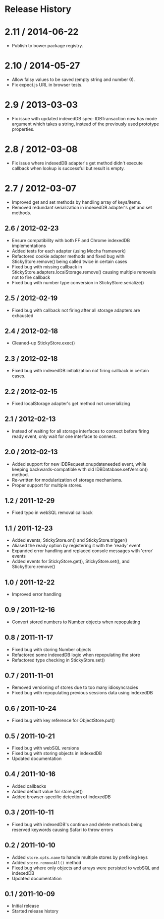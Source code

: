 # Release History

# 2.11 / 2014-06-22

* Publish to bower package registry.

# 2.10 / 2014-05-27

* Allow falsy values to be saved (empty string and number 0).
* Fix expect.js URL in browser tests.

# 2.9 / 2013-03-03

* Fix issue with updated indexedDB spec: IDBTransaction now has mode argument
  which takes a string, instead of the previously used prototype properties.

# 2.8 / 2012-03-08

* Fix issue where indexedDB adapter's get method didn't execute callback when lookup is successful but result is empty.

# 2.7 / 2012-03-07

* Improved get and set methods by handling array of keys/items.
* Removed redundant serialization in indexedDB adapter's get and set
  methods.

## 2.6 / 2012-02-23

* Ensure compatibility with both FF and Chrome indexedDB implementations
* Added tests for each adapter (using Mocha framework)
* Refactored cookie adapter methods and fixed bug with StickyStore.remove() being called twice in certain cases
* Fixed bug with missing callback in StickyStore.adapters.localStorage.remove() causing multiple removals not to fire callback
* Fixed bug with number type conversion in StickyStore.serialize()

## 2.5 / 2012-02-19

* Fixed bug with callback not firing after all storage adapters are exhausted

## 2.4 / 2012-02-18

* Cleaned-up StickyStore.exec()

## 2.3 / 2012-02-18

* Fixed bug with indexedDB initialization not firing callback in certain
  cases.

## 2.2 / 2012-02-15

* Fixed localStorage adapter's get method not unserializing

## 2.1 / 2012-02-13

* Instead of waiting for all storage interfaces to connect before firing
  ready event, only wait for one interface to connect.

## 2.0 / 2012-02-13

* Added support for new IDBRequest.onupdateneeded event, while keeping
  backwards-compatible with old IDBDatabase.setVersion() method.
* Re-written for modularization of storage mechanisms.
* Proper support for multiple stores.

## 1.2 / 2011-12-29

* Fixed typo in webSQL removal callback

## 1.1 / 2011-12-23

* Added events; StickyStore.on() and StickyStore.trigger()
* Aliased the ready option by registering it with the 'ready' event
* Expanded error handling and replaced console messages with 'error' events
* Added events for StickyStore.get(), StickyStore.set(), and StickyStore.remove()

## 1.0 / 2011-12-22

* Improved error handling

## 0.9 / 2011-12-16

* Convert stored numbers to Number objects when repopulating

## 0.8 / 2011-11-17

* Fixed bug with storing Number objects
* Refactored some indexedDB logic when repopulating the store
* Refactored type checking in StickyStore.set()

## 0.7 / 2011-11-01

* Removed versioning of stores due to too many idiosyncracies
* Fixed bug with repopulating previous sessions data using indexedDB

## 0.6 / 2011-10-24

* Fixed bug with key reference for ObjectStore.put()

## 0.5 / 2011-10-21

* Fixed bug with webSQL versions
* Fixed bug with storing objects in indexedDB
* Updated documentation

## 0.4 / 2011-10-16

* Added callbacks
* Added default value for store.get()
* Added browser-specific detection of indexedDB

## 0.3 / 2011-10-11

* Fixed bug with indexedDB's continue and delete methods being reserved keywords causing Safari to throw errors

## 0.2 / 2011-10-10

* Added ```store.opts.name``` to handle multiple stores by prefixing keys
* Added ```store.removeAll()``` method
* Fixed bug where only objects and arrays were persisted to webSQL and indexedDB
* Updated documentation

## 0.1 / 2011-10-09

* Initial release
* Started release history
